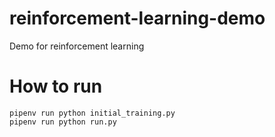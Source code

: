 # reinforcement-learning-demo
Demo for reinforcement learning

# How to run
```
pipenv run python initial_training.py
pipenv run python run.py
```